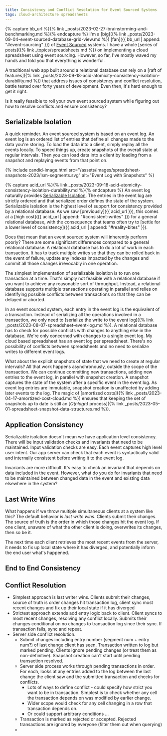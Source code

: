 ```yaml
---
title: Consistency and Conflict Resolution for Event Sourced Systems
tags: cloud-architecture spreadsheets
---
```


{% capture bb_url %}{% link _posts/2023-02-27-brainstorming-and-benchmarking.md %}{% endcapture %}
I'm a [big]({% link _posts/2023-09-04-event-sourced-database-grid-view.md %}) [fan]({{ bb_url | append: "#event-sourcing" }}) of [Event Sourced](https://martinfowler.com/eaaDev/EventSourcing.html) systems. I have a whole [series of posts]({% link _topics/spreadsheets.md %}) on implementing a cloud spreadsheet using event sourcing. However, so far, I've mostly waved my hands and told you that everything is wonderful. 

A traditional web app built around a relational database can rely on a [raft of features]({% link _posts/2023-09-18-acid-atomicity-consistency-isolation-durability.md %}) that address issues of consistency and conflict resolution, battle tested over forty years of development. Even then, it's hard enough to get it right. 

Is it really feasible to roll your own event sourced system while figuring out how to resolve conflicts and ensure consistency?

## Serializable Isolation

A quick reminder. An event sourced system is based on an event log. An event log is an ordered list of entries that define all changes made to the data you're storing. To load the data into a client, simply replay all the events locally. To speed things up, create snapshots of the overall state at regular intervals. Then you can load data into a client by loading from a snapshot and replaying events from that point on. 

{% include candid-image.html src="/assets/images/spreadsheet-snapshots-2023/lsm-segments.svg" alt="Event Log with Snapshots" %}

{% capture acid_url %}{% link _posts/2023-09-18-acid-atomicity-consistency-isolation-durability.md %}{% endcapture %}
An event log naturally provides [Serializable Isolation](https://en.wikipedia.org/wiki/Serializability). The entries in the event log are strictly ordered and that serialized order defines the state of the system. Serializable isolation is the highest level of support for consistency provided by a relational database. As we saw [previously]({{ acid_url }}), this comes at a [high cost]({{ acid_url | append: "#consistent-writes" }}) for a general relational database, with the consequence that teams often try to [settle for a lower level of consistency]({{ acid_url | append: "#reality-bites" }}). 

Does that mean that an event sourced system will inherently perform poorly? There are some significant differences compared to a general relational database. A relational database has to do a lot of work in each transaction. It has to track multiple writes so that they can be rolled back in the event of failure, update any indexes impacted by the changes and commit all those changes irrevocably in one operation. 

The simplest implementation of serializable isolation is to run one transaction at a time. That's simply not feasible with a relational database if you want to achieve any reasonable sort of throughput. Instead, a relational database supports multiple transactions operating in parallel and relies on identifying possible conflicts between transactions so that they can be delayed or aborted. 

In an event sourced system, each entry in the event log is the equivalent of a transaction. Instead of serializing all the operations involved in a transaction, we only need to [serialize the write to the event log]({% link _posts/2023-08-07-spreadsheet-event-log.md %}). A relational database has to check for possible conflicts with changes to anything else in the database. We're only concerned with changes to a single event log. My cloud based spreadsheet has an event log per spreadsheet. There's no possibility of conflicts between spreadsheets and no need to serialize writes to different event logs.

What about the explicit snapshots of state that we need to create at regular intervals? All that work happens asynchronously, outside the scope of the transaction. We can continue committing new transactions, adding new entries to the event log, in parallel with snapshot creation. A snapshot captures the state of the system after a specific event in the event log. As event log entries are immutable, snapshot creation is unaffected by adding later events to the log. The magic of [amortized costs]({% link _posts/2023-04-17-amortized-cost-cloud.md %}) ensures that keeping the set of snapshots up to date is still an [*O(nlogn)* process]({% link _posts/2023-05-01-spreadsheet-snapshot-data-structures.md %}). 

## Application Consistency

Serializable isolation doesn't mean we have application level consistency. There will be input validation checks and invariants that need to be maintained. Input validation checks are easy. Each event captures high level user intent. Our app server can check that each event is syntactically valid and internally consistent before writing it to the event log. 

Invariants are more difficult. It's easy to check an invariant that depends on data included in the event. However, what do you do for invariants that need to be maintained between changed data in the event and existing data elsewhere in the system?

## Last Write Wins

What happens if we throw multiple simultaneous clients at a system like this? The default behavior is *last write wins*. Clients submit their changes. The source of truth is the order in which those changes hit the event log. If one client, unaware of what the other client is doing, overwrites its changes, then so be it. 

The next time each client retrieves the most recent events from the server, it needs to fix up local state where it has diverged, and potentially inform the end user what's happened. 

## End to End Consistency

## Conflict Resolution

* Simplest approach is last writer wins. Clients submit their changes, source of truth is order changes hit transaction log, client sync most recent changes and fix up their local state if it has diverged
* Strictest approach extends add entry logic back to client. Client syncs to most recent changes, resolving any conflict locally. Submits their changes conditional on no changes to transaction log since their sync. If transaction fails, sync and repeat.
* Server side conflict resolution.
  * Submit changes including entry number (segment num + entry num?) of last change client has seen. Transaction written to log but marked pending. Clients ignore pending changes (or treat them as non-definitive). Snapshot creation can't start until pending transaction resolved. 
  * Server side process works through pending transactions in order. For each, looks at any entries added to the log between the last change the client saw and the submitted transaction and checks for conflicts. 
    * Lots of ways to define conflict - could specify how strict you want to be in transaction. Simplest is to check whether any cell the transaction depends on was modified by earlier change. 
    * Wider scope would check for any cell changing in a row that transaction depends on. 
    * Or could support arbitrary conditions ...
  * Transaction is marked as rejected or accepted. Rejected transactions are ignored by everyone (filter them out when querying)
  * 